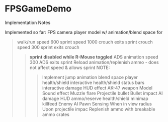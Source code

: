 # FPSGameDemo

Implementation Notes

Implemented so far:
FPS camera
player model w/ animation/blend space for
>walk/run speed 600
>sprint speed 1000 crouch exits sprint
>crouch speed 300 sprint exits crouch
>>**sprint disabled while R-Mouse toggled**
>ADS animation speed 300 ADS exits sprint
>Reload animation/replenish ammo - does not affect speed & allows sprint
>>NOTE:
>>>Implement jump animation blend space
player health/shield
interactive health/shield status bars
interactive damage HUD effect
AK-47 weapon
>Model
>Sound effect
>Muzzle flare
>Projectile bullet
>Bullet impact AI damage
HUD
>ammo/reserve
>health/shield
>minimap
>killfeed
Enemy AI Pawn Sensing
>When in view radius
>Upon projectile impac
Replenish ammo with breakable ammo crates
